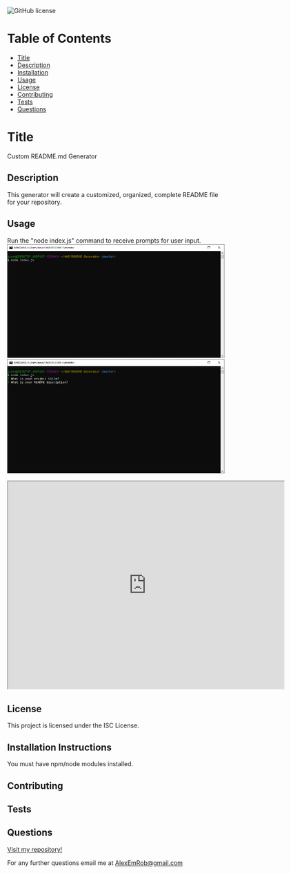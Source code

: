 ![GitHub license](https://img.shields.io/badge/license-ISC-blue.svg)
# Table of Contents
- [Title](#Title)
- [Description](##Description)
- [Installation](##Installation)
- [Usage](##Usage)
- [License](##License)
- [Contributing](##Contributing)
- [Tests](##Tests)
- [Questions](##Questions)

# Title
Custom README.md Generator
## Description
This generator will create a customized, organized, complete README file for your repository.
## Usage
Run the "node index.js" command to receive prompts for user input.
<br>
<img src="./assets/9SS1.png" alt="guide screenshot">
<br>
<img src="./assets/9SS2.png" alt="guide screenshot">
<br>
<iframe src="https://drive.google.com/file/d/1GCF4JPOFVLexQl25vAQrj9gSdYEma3Oh/preview" width="640" height="480"></iframe>
 
## License
This project is licensed under the ISC License.
## Installation Instructions
You must have npm/node modules installed.
## Contributing

## Tests

## Questions

[Visit my repository!](https://www.github.com/alexemrob)

For any further questions email me at AlexEmRob@gmail.com
